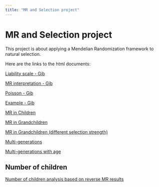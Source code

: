 ```yaml
---
title: "MR and Selection project"
---
```


# MR and Selection project

This project is about applying a Mendelian Randomization framework to natural selection.

Here are the links to the html documents:


[Liability scale - Gib](https://chorscroft.github.io/MR-and-selection/20210218.html)

[MR interpretation - Gib](https://chorscroft.github.io/MR-and-selection/20210323.html)

[Poisson - Gib](https://chorscroft.github.io/MR-and-selection/poisson.html)

[Example - Gib](https://chorscroft.github.io/MR-and-selection/example.html)

[MR in Children](https://chorscroft.github.io/MR-and-selection/MRinR_children.html)

[MR in Grandchildren](https://chorscroft.github.io/MR-and-selection/MR_grandchildren.html)

[MR in Grandchildren (different selection strength)](https://chorscroft.github.io/MR-and-selection/MR_grandchildren_12.html)

[Multi-generations](https://chorscroft.github.io/MR-and-selection/multigen.html)
           
[Multi-generations with age](https://chorscroft.github.io/MR-and-selection/multigen_with_age.html)   

## Number of children

[Number of children analysis based on reverse MR results](https://chorscroft.github.io/MR-and-selection/number_of_children/)

